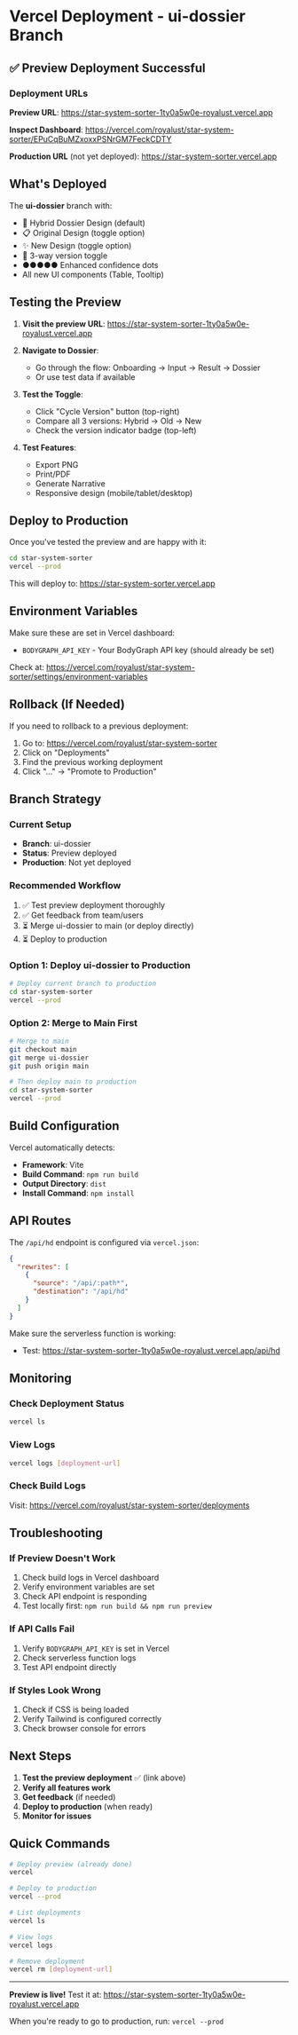 # Vercel Deployment - ui-dossier Branch

## ✅ Preview Deployment Successful

### Deployment URLs

**Preview URL**: https://star-system-sorter-1ty0a5w0e-royalust.vercel.app

**Inspect Dashboard**: https://vercel.com/royalust/star-system-sorter/EPuCqBuMZxoxxPSNrGM7FeckCDTY

**Production URL** (not yet deployed): https://star-system-sorter.vercel.app

## What's Deployed

The **ui-dossier** branch with:
- 🎯 Hybrid Dossier Design (default)
- 📋 Original Design (toggle option)
- ✨ New Design (toggle option)
- 🔄 3-way version toggle
- ●●●●● Enhanced confidence dots
- All new UI components (Table, Tooltip)

## Testing the Preview

1. **Visit the preview URL**: https://star-system-sorter-1ty0a5w0e-royalust.vercel.app

2. **Navigate to Dossier**:
   - Go through the flow: Onboarding → Input → Result → Dossier
   - Or use test data if available

3. **Test the Toggle**:
   - Click "Cycle Version" button (top-right)
   - Compare all 3 versions: Hybrid → Old → New
   - Check the version indicator badge (top-left)

4. **Test Features**:
   - Export PNG
   - Print/PDF
   - Generate Narrative
   - Responsive design (mobile/tablet/desktop)

## Deploy to Production

Once you've tested the preview and are happy with it:

```bash
cd star-system-sorter
vercel --prod
```

This will deploy to: https://star-system-sorter.vercel.app

## Environment Variables

Make sure these are set in Vercel dashboard:
- `BODYGRAPH_API_KEY` - Your BodyGraph API key (should already be set)

Check at: https://vercel.com/royalust/star-system-sorter/settings/environment-variables

## Rollback (If Needed)

If you need to rollback to a previous deployment:
1. Go to: https://vercel.com/royalust/star-system-sorter
2. Click on "Deployments"
3. Find the previous working deployment
4. Click "..." → "Promote to Production"

## Branch Strategy

### Current Setup
- **Branch**: ui-dossier
- **Status**: Preview deployed
- **Production**: Not yet deployed

### Recommended Workflow
1. ✅ Test preview deployment thoroughly
2. ✅ Get feedback from team/users
3. ⏳ Merge ui-dossier to main (or deploy directly)
4. ⏳ Deploy to production

### Option 1: Deploy ui-dossier to Production
```bash
# Deploy current branch to production
cd star-system-sorter
vercel --prod
```

### Option 2: Merge to Main First
```bash
# Merge to main
git checkout main
git merge ui-dossier
git push origin main

# Then deploy main to production
cd star-system-sorter
vercel --prod
```

## Build Configuration

Vercel automatically detects:
- **Framework**: Vite
- **Build Command**: `npm run build`
- **Output Directory**: `dist`
- **Install Command**: `npm install`

## API Routes

The `/api/hd` endpoint is configured via `vercel.json`:
```json
{
  "rewrites": [
    {
      "source": "/api/:path*",
      "destination": "/api/hd"
    }
  ]
}
```

Make sure the serverless function is working:
- Test: https://star-system-sorter-1ty0a5w0e-royalust.vercel.app/api/hd

## Monitoring

### Check Deployment Status
```bash
vercel ls
```

### View Logs
```bash
vercel logs [deployment-url]
```

### Check Build Logs
Visit: https://vercel.com/royalust/star-system-sorter/deployments

## Troubleshooting

### If Preview Doesn't Work
1. Check build logs in Vercel dashboard
2. Verify environment variables are set
3. Check API endpoint is responding
4. Test locally first: `npm run build && npm run preview`

### If API Calls Fail
1. Verify `BODYGRAPH_API_KEY` is set in Vercel
2. Check serverless function logs
3. Test API endpoint directly

### If Styles Look Wrong
1. Check if CSS is being loaded
2. Verify Tailwind is configured correctly
3. Check browser console for errors

## Next Steps

1. **Test the preview deployment** ✅ (link above)
2. **Verify all features work**
3. **Get feedback** (if needed)
4. **Deploy to production** (when ready)
5. **Monitor for issues**

## Quick Commands

```bash
# Deploy preview (already done)
vercel

# Deploy to production
vercel --prod

# List deployments
vercel ls

# View logs
vercel logs

# Remove deployment
vercel rm [deployment-url]
```

---

**Preview is live!** Test it at: https://star-system-sorter-1ty0a5w0e-royalust.vercel.app

When you're ready to go to production, run: `vercel --prod`
